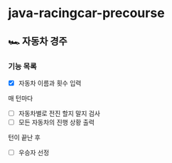 # java-racingcar-precourse

## 🏎️ 자동차 경주

### 기능 목록
- [x] 자동차 이름과 횟수 입력

매 턴마다
- [ ] 자동차별로 전진 할지 말지 검사
- [ ] 모든 자동차의 진행 상황 출력

턴이 끝난 후
- [ ] 우승자 선정